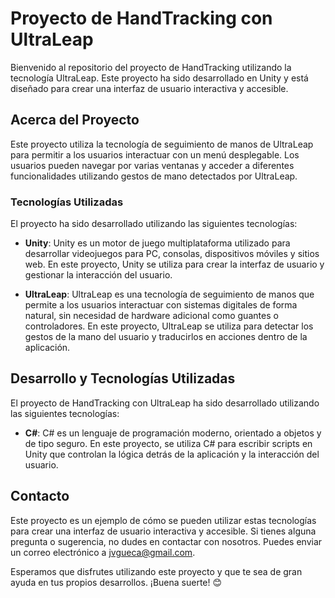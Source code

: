 # Proyecto de HandTracking con UltraLeap

Bienvenido al repositorio del proyecto de HandTracking utilizando la tecnología UltraLeap. Este proyecto ha sido desarrollado en Unity y está diseñado para crear una interfaz de usuario interactiva y accesible.

## Acerca del Proyecto

Este proyecto utiliza la tecnología de seguimiento de manos de UltraLeap para permitir a los usuarios interactuar con un menú desplegable. Los usuarios pueden navegar por varias ventanas y acceder a diferentes funcionalidades utilizando gestos de mano detectados por UltraLeap.

### Tecnologías Utilizadas

El proyecto ha sido desarrollado utilizando las siguientes tecnologías:

- **Unity**: Unity es un motor de juego multiplataforma utilizado para desarrollar videojuegos para PC, consolas, dispositivos móviles y sitios web. En este proyecto, Unity se utiliza para crear la interfaz de usuario y gestionar la interacción del usuario.

- **UltraLeap**: UltraLeap es una tecnología de seguimiento de manos que permite a los usuarios interactuar con sistemas digitales de forma natural, sin necesidad de hardware adicional como guantes o controladores. En este proyecto, UltraLeap se utiliza para detectar los gestos de la mano del usuario y traducirlos en acciones dentro de la aplicación.

## Desarrollo y Tecnologías Utilizadas

El proyecto de HandTracking con UltraLeap ha sido desarrollado utilizando las siguientes tecnologías:

- **C#**: C# es un lenguaje de programación moderno, orientado a objetos y de tipo seguro. En este proyecto, se utiliza C# para escribir scripts en Unity que controlan la lógica detrás de la aplicación y la interacción del usuario.


## Contacto

Este proyecto es un ejemplo de cómo se pueden utilizar estas tecnologías para crear una interfaz de usuario interactiva y accesible. Si tienes alguna pregunta o sugerencia, no dudes en contactar con nosotros. Puedes enviar un correo electrónico a [jvgueca@gmail.com](mailto:jvgueca@gmail.com).


Esperamos que disfrutes utilizando este proyecto y que te sea de gran ayuda en tus propios desarrollos. ¡Buena suerte! 😊
